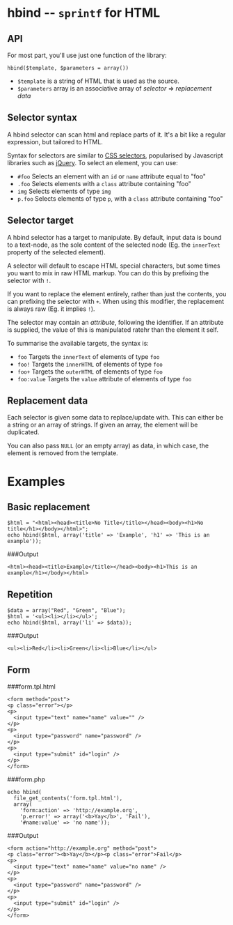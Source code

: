 hbind -- `sprintf` for HTML
===

API
---

For most part, you'll use just one function of the library:

    hbind($template, $parameters = array())

* `$template` is a string of HTML that is used as the source.
* `$parameters` array is an associative array of *selector* => *replacement data*

Selector syntax
---

A hbind selector can scan html and replace parts of it. It's a bit like a regular expression, but tailored to HTML.

Syntax for selectors are similar to [CSS selectors](http://www.w3.org/TR/CSS2/selector.html), popularised by Javascript libraries such as [jQuery](http://jquery.com/). To select an element, you can use:

* `#foo`    Selects an element with an `id` or `name` attribute equal to "foo"
* `.foo`    Selects elements with a `class` attribute containing "foo"
* `img`     Selects elements of type `img`
* `p.foo`   Selects elements of type `p`, with a `class` attribute containing "foo"

Selector target
---

A hbind selector has a target to manipulate. By default, input data is bound to a text-node, as the sole content of the selected node (Eg. the `innerText` property of the selected element).

A selector will default to escape HTML special characters, but some times you want to mix in raw HTML markup. You can do this by prefixing the selector with `!`.

If you want to replace the element entirely, rather than just the contents, you can prefixing the selector with `+`. When using this modifier, the replacement is always raw (Eg. it implies `!`).

The selector may contain an *attribute*, following the identifier. If an attribute is supplied, the value of this is manipulated ratehr than the element it self.

To summarise the available targets, the syntax is:

* `foo`          Targets the `innerText` of elements of type `foo`
* `foo!`         Targets the `innerHTML` of elements of type `foo`
* `foo+`         Targets the `outerHTML` of elements of type `foo`
* `foo:value`    Targets the `value` attribute of elements of type `foo`

Replacement data
---

Each selector is given some data to replace/update with. This can either be a string or an array of strings. If given an array, the element will be duplicated.

You can also pass `NULL` (or an empty array) as data, in which case, the element is removed from the template.

Examples
===

Basic replacement
---

    $html = "<html><head><title>No Title</title></head><body><h1>No title</h1></body></html>";
    echo hbind($html, array('title' => 'Example', 'h1' => 'This is an example'));

###Output

    <html><head><title>Example</title></head><body><h1>This is an example</h1></body></html>

Repetition
---

    $data = array("Red", "Green", "Blue");
    $html = '<ul><li></li></ul>';
    echo hbind($html, array('li' => $data));

###Output

    <ul><li>Red</li><li>Green</li><li>Blue</li></ul>

Form
---

###form.tpl.html

    <form method="post">
    <p class="error"></p>
    <p>
      <input type="text" name="name" value="" />
    </p>
    <p>
      <input type="password" name="password" />
    </p>
    <p>
      <input type="submit" id="login" />
    </p>
    </form>

###form.php

    echo hbind(
      file_get_contents('form.tpl.html'),
      array(
        'form:action' => 'http://example.org',
        'p.error!' => array('<b>Yay</b>', 'Fail'),
        '#name:value' => 'no name'));

###Output

    <form action="http://example.org" method="post">
    <p class="error"><b>Yay</b></p><p class="error">Fail</p>
    <p>
      <input type="text" name="name" value="no name" />
    </p>
    <p>
      <input type="password" name="password" />
    </p>
    <p>
      <input type="submit" id="login" />
    </p>
    </form>